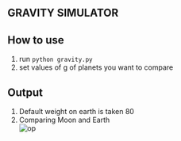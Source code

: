 ## GRAVITY SIMULATOR

## How to use

1. run `python gravity.py`
2. set values of g of planets you want to compare

## Output
1. Default weight on earth is taken 80
2. Comparing Moon and Earth<br/>
![op](https://raw.githubusercontent.com/programmingninjas/Project-Guidance/main/Desktop%20Application/Basic/Python/Gravity/demo.png)




